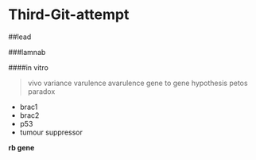 # Third-Git-attempt

##lead

###lamnab

####in vitro

>vivo
>variance
>varulence
>avarulence
>gene to gene hypothesis
>petos paradox

- brac1 
- brac2 
- p53
- tumour suppressor

**rb gene**
